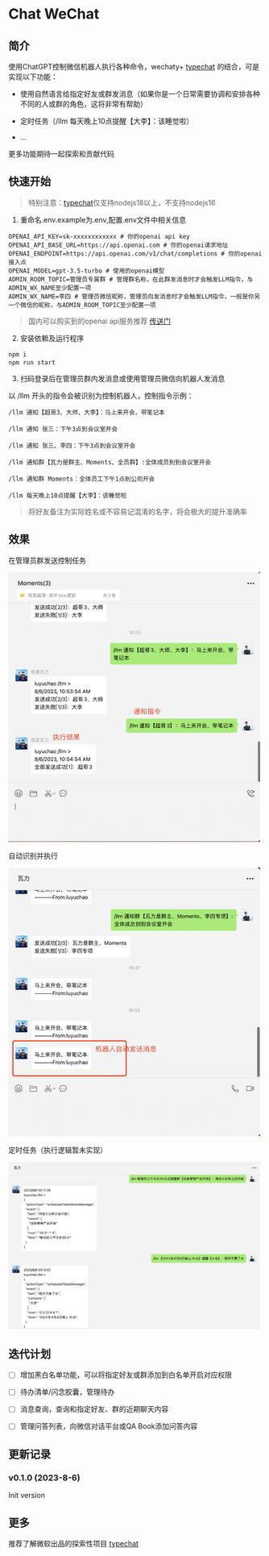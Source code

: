 # Chat WeChat

## 简介

使用ChatGPT控制微信机器人执行各种命令，wechaty+ [typechat](https://github.com/microsoft/TypeChat) 的结合，可是实现以下功能：

- 使用自然语言给指定好友或群发消息（如果你是一个日常需要协调和安排各种不同的人或群的角色，这将非常有帮助）

- 定时任务（/llm 每天晚上10点提醒【大李】：该睡觉啦）

- ...

更多功能期待一起探索和贡献代码

## 快速开始

> 特别注意：[typechat](https://github.com/microsoft/TypeChat)仅支持nodejs18以上，不支持nodejs16

1. 重命名.env.example为.env,配置.env文件中相关信息

```.env
OPENAI_API_KEY=sk-xxxxxxxxxxxx # 你的openai api key
OPENAI_API_BASE_URL=https://api.openai.com # 你的openai请求地址
OPENAI_ENDPOINT=https://api.openai.com/v1/chat/completions # 你的openai接入点
OPENAI_MODEL=gpt-3.5-turbo # 使用的openai模型
ADMIN_ROOM_TOPIC=管理员专属群 # 管理群名称，在此群发消息时才会触发LLM指令，与ADMIN_WX_NAME至少配置一项
ADMIN_WX_NAME=李四 # 管理员微信昵称，管理员向发消息时才会触发LLM指令，一般是你另一个微信的昵称，与ADMIN_ROOM_TOPIC至少配置一项
```

> 国内可以购买到的openai api服务推荐 [传送门](https://www.yuque.com/atorber/oegota/rs4uk3geb4amurwb)

2. 安装依赖及运行程序

```
npm i
npm run start
```

3. 扫码登录后在管理员群内发消息或使用管理员微信向机器人发消息

以 /llm 开头的指令会被识别为控制机器人，控制指令示例：

```
/llm 通知【超哥3、大师、大李】：马上来开会，带笔记本

/llm 通知 张三：下午3点到会议室开会

/llm 通知 张三、李四：下午3点到会议室开会

/llm 通知群【瓦力是群主、Moments、全员群】:全体成员到到会议室开会

/llm 通知群 Moments：全体员工下午1点到公司开会

/llm 每天晚上10点提醒【大李】：该睡觉啦
```

> 将好友备注为实际姓名或不容易记混淆的名字，将会极大的提升准确率

## 效果

在管理员群发送控制任务

<img src="./docs/images/1.png" alt="Image" style="width: 500px; ">

自动识别并执行

<img src="./docs/images/2.png" alt="Image" style="width: 500px; ">

定时任务（执行逻辑暂未实现）

<img src="./docs/images/3.png" alt="Image" style="width: 500px; ">

## 迭代计划

- [ ] 增加黑白名单功能，可以将指定好友或群添加到白名单开启对应权限

- [ ] 待办清单/闪念胶囊，管理待办

- [ ] 消息查询，查询和指定好友、群的近期聊天内容

- [ ] 管理问答列表，向微信对话平台或QA Book添加问答内容

## 更新记录

### v0.1.0 (2023-8-6)

Init version

## 更多

推荐了解微软出品的探索性项目 [typechat](https://github.com/microsoft/TypeChat)
